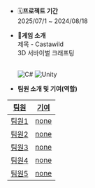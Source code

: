 - 🗓️**프로젝트 기간**
  <br> 2025/07/1 ~ 2024/08/18

- 🧶**게임 소개**
  <br> 제목 - Castawild
  <br> 3D 서바이벌 크래프팅

  <br> ![C#](https://img.shields.io/badge/-C%23-239120?style=flat-square&logo=csharp&logoColor=white)
  ![Unity](https://img.shields.io/badge/-Unity-100000?style=flat-square&logo=unity&logoColor=white)
  
- **팀원 소개 및 기여(역할)**
<a href="https://github.com/Lesin928/Salmon/graphs/contributors">

|    팀원    |                      기여                       |
| :--------: | :---------------------------------------------: |
| 팀원1 |    none  |
| 팀원2 | none |
| 팀원3 |    none  |
| 팀원4 | none |
| 팀원5 |    none  |

</p>
